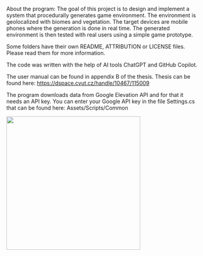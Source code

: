About the program:
The goal of this project is to design and implement a system that procedurally generates game environment.
The environment is geolocalized with biomes and vegetation.
The target devices are mobile phones where the generation is done in real time. 
The generated environment is then tested with real users using a simple game prototype.

Some folders have their own README, ATTRIBUTION or LICENSE files. Please read them for more information.

The code was written with the help of AI tools ChatGPT and GitHub Copilot.

The user manual can be found in appendix B of the thesis. Thesis can be found here: https://dspace.cvut.cz/handle/10467/115009

The program downloads data from Google Elevation API and for that it needs an API key. 
You can enter your Google API key in the file Settings.cs that can be found here: Assets/Scripts/Common


<img src="https://github.com/user-attachments/assets/538aa1fb-94ca-4aee-bee3-4cf24ca9fcfb" width="350" />
